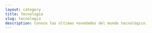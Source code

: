 ```yaml
---
layout: category
title: Tecnología
slug: tecnologia
description: Conoce las últimas novedades del mundo tecnológico.
---
```

